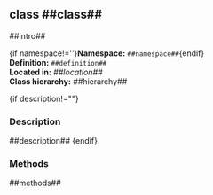 class ##class## 
----------------

##intro## 

{if namespace!=''}**Namespace:** `##namespace##`{endif}  
**Definition:** `##definition##`  
**Located in:** *##location##*  
**Class hierarchy:** ##hierarchy##  


{if description!=""}
### Description ###

##description## 
{endif}


### Methods ###

##methods## 
